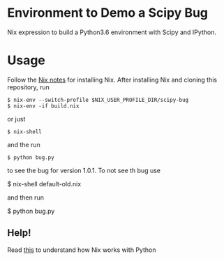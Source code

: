 # Environment to Demo a Scipy Bug

Nix expression to build a Python3.6 environment with Scipy and IPython.

# Usage

Follow the [Nix notes](../NIX-NOTES.md) for installing Nix. After
installing Nix and cloning this repository, run

    $ nix-env --switch-profile $NIX_USER_PROFILE_DIR/scipy-bug
    $ nix-env -if build.nix

or just

    $ nix-shell

and the run

    $ python bug.py

to see the bug for version 1.0.1. To not see th bug use

   $ nix-shell default-old.nix

and then run

   $ python bug.py

## Help!

Read
[this](https://nixos.org/releases/tmp/release-nixos-unstable-small/nixos-18.03pre114662.a46f206271/unpack/nixos-18.03pre114662.a46f206271/doc/languages-frameworks/python.md)
to understand how Nix works with Python